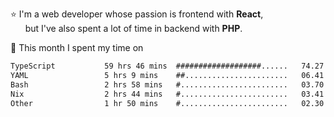 ⭐ I'm a web developer whose passion is frontend with <b>React</b>,<br/>
&nbsp; &nbsp; &nbsp; but I've also spent a lot of time in backend with <b>PHP</b>.

📅 This month I spent my time on

<!--START_SECTION:waka-->

```txt
TypeScript           59 hrs 46 mins  ###################......   74.27 %
YAML                 5 hrs 9 mins    ##.......................   06.41 %
Bash                 2 hrs 58 mins   #........................   03.70 %
Nix                  2 hrs 44 mins   #........................   03.41 %
Other                1 hr 50 mins    #........................   02.30 %
```

<!--END_SECTION:waka-->
